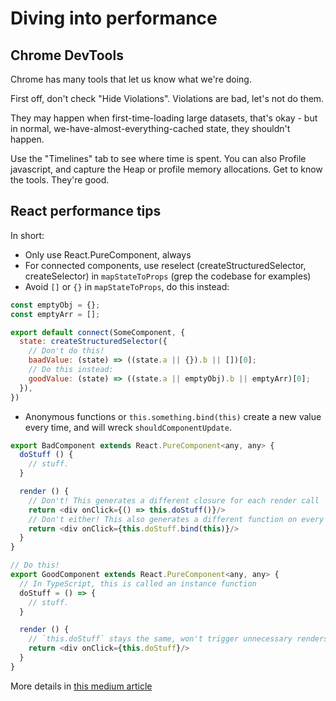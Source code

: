 
# Diving into performance

## Chrome DevTools

Chrome has many tools that let us know what we're doing.

First off, don't check "Hide Violations". Violations are bad, let's not do them.

They may happen when first-time-loading large datasets, that's okay - but in normal,
we-have-almost-everything-cached state, they shouldn't happen.

Use the "Timelines" tab to see where time is spent. You can also Profile javascript,
and capture the Heap or profile memory allocations. Get to know the tools. They're good.

## React performance tips

In short:

  * Only use React.PureComponent, always
  * For connected components, use reselect (createStructuredSelector, createSelector)
  in `mapStateToProps` (grep the codebase for examples)
  * Avoid `[]` or `{}` in `mapStateToProps`, do this instead:

```javascript
const emptyObj = {};
const emptyArr = [];

export default connect(SomeComponent, {
  state: createStructuredSelector({
    // Don't do this!
    baadValue: (state) => ((state.a || {}).b || [])[0];
    // Do this instead:
    goodValue: (state) => ((state.a || emptyObj).b || emptyArr)[0];
  }),
})
```

  * Anonymous functions or `this.something.bind(this)` create a new value every time,
  and will wreck `shouldComponentUpdate`.

```javascript
export BadComponent extends React.PureComponent<any, any> {
  doStuff () {
    // stuff.
  }

  render () {
    // Don't! This generates a different closure for each render call
    return <div onClick={() => this.doStuff()}/>
    // Don't either! This also generates a different function on every render
    return <div onClick={this.doStuff.bind(this)}/>
  }
}

// Do this!
export GoodComponent extends React.PureComponent<any, any> {
  // In TypeScript, this is called an instance function
  doStuff = () => {
    // stuff.
  }

  render () {
    // `this.doStuff` stays the same, won't trigger unnecessary renders
    return <div onClick={this.doStuff}/>
  }
}
```

More details in [this medium article](https://medium.com/@esamatti/react-js-pure-render-performance-anti-pattern-fb88c101332f)
